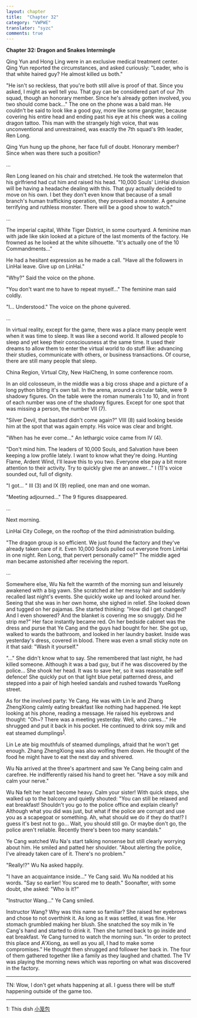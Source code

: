 ```yaml
---
layout: chapter
title:  "Chapter 32"
category: "VWPWE"
translator: "syzc"
comments: true
---
```


**Chapter 32: Dragon and Snakes Intermingle**
 
Qing Yun and Hong Ling were in an exclusive medical treatment center. Qing Yun reported the circumstances, and asked curiously: "Leader, who is that white haired guy? He almost killed us both."
 
"He isn't so reckless, that you're both still alive is proof of that. Since you asked, I might as well tell you. That guy can be considered part of our 7th squad, though an honorary member. Since he's already gotten involved, you two should come back..." The one on the phone was a bald man. He couldn't be said to look like a good guy, more like some gangster, because covering his entire head and ending past his eye at his cheek was a coiling dragon tattoo. This man with the strangely high voice, that was unconventional and unrestrained, was exactly the 7th squad's 9th leader, Ren Long.
 
Qing Yun hung up the phone, her face full of doubt. Honorary member? Since when was there such a position?
 
...
 
Ren Long leaned on his chair and stretched. He took the watermelon that his girlfriend had cut him and raised his head. "10,000 Souls' LinHai division will be having a headache dealing with this. That guy actually decided to move on his own. I bet they don't even know that because of a small branch's human trafficking operation, they provoked a monster. A genuine terrifying and ruthless monster. There will be a good show to watch." 
 
...

The imperial capital, White Tiger District, in some courtyard. A feminine man with jade like skin looked at a picture of the last moments of the factory. He frowned as he looked at the white silhouette. "It's actually one of the 10 Commandments..."
 
He had a hesitant expression as he made a call. "Have all the followers in LinHai leave. Give up on LinHai."
 
"Why?" Said the voice on the phone.
 
"You don't want me to have to repeat myself..." The feminine man said coldly.
 
"I... Understood." The voice on the phone quivered.
 
...
 
In virtual reality, except for the game, there was a place many people went when it was time to sleep. It was like a second world. It allowed people to sleep and yet keep their consciousness at the same time. It used their dreams to allow them to enter the virtual world to do stuff like: advancing their studies, communicate with others, or business transactions. Of course, there are still many people that sleep.
 
China Region, Virtual City, New HaiCheng, In some conference room.
 
In an old colosseum, in the middle was a big cross shape and a picture of a long python biting it's own tail. In the arena, around a circular table, were 9 shadowy figures. On the table were the roman numerals 1 to 10, and in front of each number was one of the shadowy figures. Except for one spot that was missing a person, the number VII (7).
 
"Silver Devil, that bastard didn't come again?" VIII (8) said looking beside him at the spot that was again empty. His voice was clear and bright.
 
"When has he ever come..." An lethargic voice came from IV (4). 
 
"Don't mind him. The leaders of 10,000 Souls, and Salvation have been keeping a low profile lately. I want to know what they're doing. Hunting Flame, Ardent Wind, I'll leave this to you two. Everyone else pay a bit more attention to their activity. Try to quickly give me an answer..." I (1)'s voice sounded out, full of dignity.
 
"I got... " III (3) and IX (9) replied, one man and one woman.
 
"Meeting adjourned..." The 9 figures disappeared.
 
...
 
Next morning.
 
LinHai City College, on the rooftop of the third administration building.
 
"The dragon group is so efficient. We just found the factory and they've already taken care of it. Even 10,000 Souls pulled out everyone from LinHai in one night. Ren Long, that pervert personally came?" The middle aged man became astonished after receiving the report.
 
...
 
Somewhere else, Wu Na felt the warmth of the morning sun and leisurely awakened with a big yawn. She scratched at her messy hair and suddenly recalled last night's events. She quickly woke up and looked around her. Seeing that she was in her own home, she sighed in relief. She looked down and tugged on her pajamas. She started thinking: "How did I get changed? And I even showered? And the blanket is covering me so snuggly. Did he strip me?" Her face instantly became red. On her bedside cabinet was the dress and purse that Ye Cang and the guys had bought for her. She got up, walked to wards the bathroom, and looked in her laundry basket. Inside was yesterday's dress, covered in blood. There was even a small sticky note on it that said: "Wash it yourself."
 
"..." She didn't know what to say. She remembered that last night, he had killed someone. Although it was a bad guy, but if he was discovered by the police... She shook her head. It was to save her, so it was reasonable self defence! She quickly put on that light blue petal patterned dress, and stepped into a pair of high heeled sandals and rushed towards YueRong street.
 
As for the involved party: Ye Cang. He was with Lin le and Zhang ZhengXiong calmly eating breakfast like nothing had happened. He kept looking at his phone, reading a message. He raised his eyebrows and thought: "Oh~? There was a meeting yesterday. Well, who cares..." He shrugged and put it back in his pocket. He continued to drink soy milk and eat steamed dumplings<sup>[1](#footnote1)</sup>.
 
Lin Le ate big mouthfuls of steamed dumplings, afraid that he won't get enough. Zhang ZhengXiong was also wolfing them down. He thought of the food he might have to eat the next day and shivered.
 
Wu Na arrived at the three's apartment and saw Ye Cang being calm and carefree. He indifferently raised his hand to greet her. "Have a soy milk and calm your nerve."
 
Wu Na felt her heart become heavy. Calm your sister! With quick steps, she walked up to the balcony and quietly shouted: "You can still be relaxed and eat breakfast! Shouldn't you go to the police office and explain clearly? Although what you did was just, but what if the police are corrupt and use you as a scapegoat or something. Ah, what should we do if they do that!? I guess it's best not to go... Wait, you should still go. Or maybe don't go, the police aren't reliable. Recently there's been too many scandals."
 
Ye Cang watched Wu Na's start talking nonsense but still clearly worrying about him. He smiled and patted her shoulder. "About alerting the police, I've already taken care of it. There's no problem."
 
"Really!?" Wu Na asked happily.
 
"I have an acquaintance inside..." Ye Cang said. Wu Na nodded at his words. "Say so earlier! You scared me to death." Soonafter, with some doubt, she asked: "Who is it?"
 
"Instructor Wang..." Ye Cang smiled.
 
Instructor Wang?  Why was this name so familiar? She raised her eyebrows and chose to not overthink it. As long as it was settled, it was fine. Her stomach grumbled making her blush. She snatched the soy milk in Ye Cang's hand and started to drink it. Then she turned back to go inside and eat breakfast. Ye Cang turned to watch the morning sun. "In order to protect this place and A'Xiong, as well as you all, I had to make some compromises." He thought then shrugged and follower her back in. The four of them gathered together like a family as they laughed and chatted. The TV was playing the morning news which was reporting on what was discovered in the factory.

---

TN: Wow, I don't get whats happening at all. I guess there will be stuff happening outside of the game too.

---

<a name="footnote1">1</a>: This dish <a href="https://www.google.ca/search?q=%E5%B0%8F%E7%AC%BC%E5%8C%85&source=lnms&tbm=isch&sa=X&ved=0ahUKEwjShfuo2ZvUAhVn04MKHSbaB_IQ_AUICigB">小笼包</a>